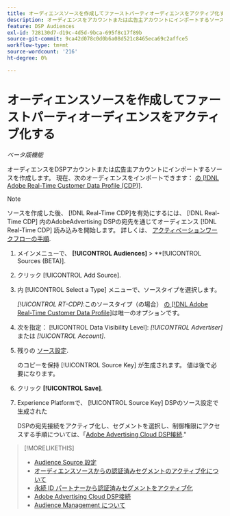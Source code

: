 ```yaml
---
title: オーディエンスソースを作成してファーストパーティオーディエンスをアクティブ化する
description: オーディエンスをアカウントまたは広告主アカウントにインポートするソースを作成する方法を説明します。
feature: DSP Audiences
exl-id: 728130d7-d19c-4d5d-9bca-695f8c17f89b
source-git-commit: 9ca42d078c0d0b6a08d521c8465eca69c2affce5
workflow-type: tm+mt
source-wordcount: '216'
ht-degree: 0%

---
```


# オーディエンスソースを作成してファーストパーティオーディエンスをアクティブ化する

*ベータ版機能*

<!-- Will this remain for admin users/Adobe account teams only? -->

オーディエンスをDSPアカウントまたは広告主アカウントにインポートするソースを作成します。 現在、次のオーディエンスをインポートできます： [の [!DNL Adobe Real-Time Customer Data Profile (CDP)]](https://experienceleague.adobe.com/docs/experience-platform/rtcdp/overview.html).

>[!NOTE]
>
>ソースを作成した後、 [!DNL Real-Time CDP]を有効にするには、 [!DNL Real-Time CDP] 内のAdobeAdvertising DSPの宛先を通じてオーディエンス [!DNL Real-Time CDP] 読み込みを開始します。 詳しくは、 [アクティベーションワークフローの手順](source-about.md#workflow-sources).

1. メインメニューで、 **[!UICONTROL Audiences]** > **[!UICONTROL Sources (BETA)].

1. クリック [!UICONTROL Add Source].

1. 内 [!UICONTROL Select a Type] メニューで、ソースタイプを選択します。

   *[!UICONTROL RT-CDP]*:このソースタイプ（の場合） [の [!DNL Adobe Real-Time Customer Data Profile]](source-about.md)は唯一のオプションです。

1. 次を指定： [!UICONTROL Data Visibility Level]: *[!UICONTROL Advertiser]* または *[!UICONTROL Account]*.

1. 残りの [ソース設定](source-settings.md).

   のコピーを保持 [!UICONTROL Source Key] が生成されます。 値は後で必要になります。

1. クリック **[!UICONTROL Save]**.

1. Experience Platformで、 [!UICONTROL Source Key] DSPのソース設定で生成された

   DSPの宛先接続をアクティブ化し、セグメントを選択し、制御権限にアクセスする手順については、「[Adobe Advertising Cloud DSP接続](https://experienceleague.adobe.com/docs/experience-platform/destinations/catalog/advertising/adobe-advertising-cloud-connection.html).&quot;

>[!MORELIKETHIS]
>
>* [Audience Source 設定](source-settings.md)
>* [オーディエンスソースからの認証済みセグメントのアクティブ化について](source-about.md)
>* [永続 ID パートナーから認証済みセグメントをアクティブ化](source-durable-id.md)<!-- title?-->
>* [Adobe Advertising Cloud DSP接続](https://experienceleague.adobe.com/docs/experience-platform/destinations/catalog/advertising/adobe-advertising-cloud-connection.html)
>* [Audience Management について](/help/dsp/audiences/audience-about.md)

